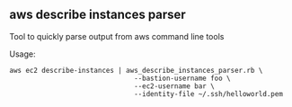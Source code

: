 aws describe instances parser
----

Tool to quickly parse output from aws command line tools

Usage:

    aws ec2 describe-instances | aws_describe_instances_parser.rb \
                                   --bastion-username foo \
                                   --ec2-username bar \
                                   --identity-file ~/.ssh/helloworld.pem

